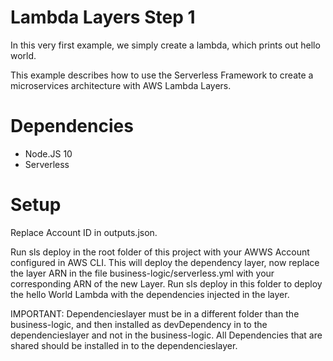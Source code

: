 # Lambda Layers Step 1

In this very first example, we simply create a lambda, which prints out hello world.

This example describes how to use the Serverless Framework to create a microservices architecture with AWS Lambda Layers.

# Dependencies

- Node.JS 10
- Serverless

# Setup

Replace Account ID in outputs.json.

Run sls deploy in the root folder of this project with your AWWS Account configured in AWS CLI.
This will deploy the dependency layer, now replace the layer ARN in the file business-logic/serverless.yml with your corresponding ARN of the new Layer. Run sls deploy in this folder to deploy the hello World Lambda with the dependencies injected in the layer.

IMPORTANT:
Dependencieslayer must be in a different folder than the business-logic, and then installed as devDependency in to the dependencieslayer and not in the business-logic. All Dependencies that are shared should be installed in to the dependencieslayer.
